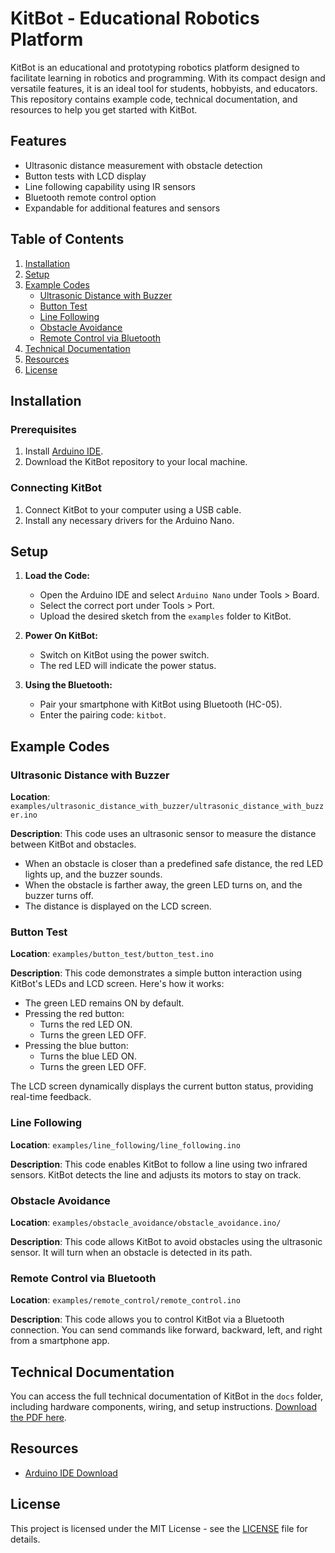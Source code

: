 # KitBot - Educational Robotics Platform

KitBot is an educational and prototyping robotics platform designed to facilitate learning in robotics and programming. With its compact design and versatile features, it is an ideal tool for students, hobbyists, and educators. This repository contains example code, technical documentation, and resources to help you get started with KitBot.

## Features
- Ultrasonic distance measurement with obstacle detection
- Button tests with LCD display
- Line following capability using IR sensors
- Bluetooth remote control option
- Expandable for additional features and sensors

## Table of Contents
1. [Installation](#installation)
2. [Setup](#setup)
3. [Example Codes](#example-codes)
    - [Ultrasonic Distance with Buzzer](#ultrasonic-distance-with-buzzer)
    - [Button Test](#button-test)
    - [Line Following](#line-following)
    - [Obstacle Avoidance](#obstacle-avoidance)
    - [Remote Control via Bluetooth](#remote-control)
4. [Technical Documentation](#technical-documentation)
5. [Resources](#resources)
6. [License](#license)

## Installation

### Prerequisites
1. Install [Arduino IDE](https://www.arduino.cc/en/software).
2. Download the KitBot repository to your local machine.

### Connecting KitBot
1. Connect KitBot to your computer using a USB cable.
2. Install any necessary drivers for the Arduino Nano.

## Setup

1. **Load the Code:**
   - Open the Arduino IDE and select `Arduino Nano` under Tools > Board.
   - Select the correct port under Tools > Port.
   - Upload the desired sketch from the `examples` folder to KitBot.

2. **Power On KitBot:**
   - Switch on KitBot using the power switch.
   - The red LED will indicate the power status.

3. **Using the Bluetooth:**
   - Pair your smartphone with KitBot using Bluetooth (HC-05).
   - Enter the pairing code: `kitbot`.

## Example Codes

### Ultrasonic Distance with Buzzer

**Location**: `examples/ultrasonic_distance_with_buzzer/ultrasonic_distance_with_buzzer.ino`

**Description**: 
This code uses an ultrasonic sensor to measure the distance between KitBot and obstacles. 
- When an obstacle is closer than a predefined safe distance, the red LED lights up, and the buzzer sounds.
- When the obstacle is farther away, the green LED turns on, and the buzzer turns off.
- The distance is displayed on the LCD screen.

### Button Test

**Location**: `examples/button_test/button_test.ino`

**Description**:
This code demonstrates a simple button interaction using KitBot's LEDs and LCD screen. Here's how it works:

- The green LED remains ON by default.
- Pressing the red button:
  * Turns the red LED ON.
  * Turns the green LED OFF.
- Pressing the blue button:
  * Turns the blue LED ON.
  * Turns the green LED OFF.
  
The LCD screen dynamically displays the current button status, providing real-time feedback.

### Line Following

**Location**: `examples/line_following/line_following.ino`

**Description**:
This code enables KitBot to follow a line using two infrared sensors. KitBot detects the line and adjusts its motors to stay on track.

### Obstacle Avoidance

**Location**: `examples/obstacle_avoidance/obstacle_avoidance.ino/`

**Description**:
This code allows KitBot to avoid obstacles using the ultrasonic sensor. It will turn when an obstacle is detected in its path.

### Remote Control via Bluetooth

**Location**: `examples/remote_control/remote_control.ino`

**Description**:
This code allows you to control KitBot via a Bluetooth connection. You can send commands like forward, backward, left, and right from a smartphone app.

## Technical Documentation

You can access the full technical documentation of KitBot in the `docs` folder, including hardware components, wiring, and setup instructions. [Download the PDF here](https://github.com/user-attachments/files/18267063/KitBot_Tech_Manual.pdf).

## Resources

- [Arduino IDE Download](https://www.arduino.cc/en/software)

## License

This project is licensed under the MIT License - see the [LICENSE](LICENSE) file for details.
